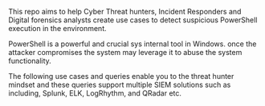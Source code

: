 This repo aims to help Cyber Threat hunters, Incident Responders and Digital forensics analysts create use cases to detect suspicious PowerShell execution in the environment.

PowerShell is a powerful and crucial sys internal tool in Windows. once the attacker compromises the system may leverage it to abuse the system functionality.   

The following use cases and queries enable you to the threat hunter mindset and these queries support multiple SIEM solutions such as including, Splunk, ELK, LogRhythm, and QRadar etc. 
